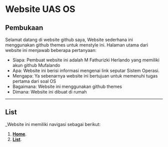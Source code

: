# Website UAS OS

## Pembukaan
Selamat datang di website github saya, Website sederhana ini menggunakan github themes untuk menstyle ini.
Halaman utama dari website ini menjawab beberapa pertanyaan:
 * Siapa: Pembuat website ini adalah M Fathurizki Herlando yang memiliki akun github Mufalando
 * Apa: Website ini berisi informasi mengenai link seputar Sistem Operasi.
 * Mengapa: Ya sebenarnya website ini bertujuan untuk memenuhi tugas pertama dari soal OS
 * Bagaimana: Website ini menggunakan github themes
 * Dimana: Website ini dibuat di rumah

----------------------------------------------------------------------------------------------------------------------------------------

## List
_Website ini memiliki navigasi sebagai berikut:
1. [**Home**](https://mufalando.github.io/os201/).
2. [**List**](https://mufalando.github.io/os201/urls).
